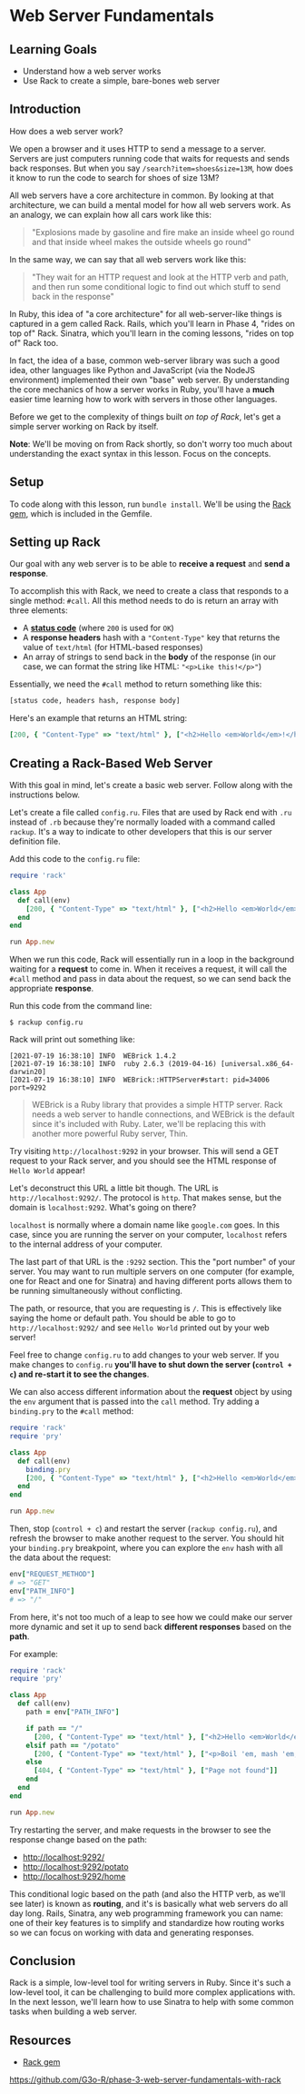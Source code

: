 # Web Server Fundamentals

## Learning Goals

- Understand how a web server works
- Use Rack to create a simple, bare-bones web server

## Introduction

How does a web server work?

We open a browser and it uses HTTP to send a message to a server. Servers are
just computers running code that waits for requests and sends back responses.
But when you say `/search?item=shoes&size=13M`, how does it know to run the code
to search for shoes of size 13M?

All web servers have a core architecture in common. By looking at that
architecture, we can build a mental model for how all web servers work. As an
analogy, we can explain how all cars work like this:

> "Explosions made by gasoline and fire make an inside wheel go round and that
> inside wheel makes the outside wheels go round"

In the same way, we can say that all web servers work like this:

> "They wait for an HTTP request and look at the HTTP verb and path, and then
> run some conditional logic to find out which stuff to send back in the
> response"

In Ruby, this idea of "a core architecture" for all web-server-like things is
captured in a gem called Rack. Rails, which you'll learn in Phase 4, "rides on
top of" Rack. Sinatra, which you'll learn in the coming lessons, "rides on top
of" Rack too.

In fact, the idea of a base, common web-server library was such a good idea,
other languages like Python and JavaScript (via the NodeJS environment)
implemented their own "base" web server. By understanding the core mechanics of
how a server works in Ruby, you'll have a **much** easier time learning how to
work with servers in those other languages.

Before we get to the complexity of things built _on top of Rack_, let's get a
simple server working on Rack by itself.

**Note**: We'll be moving on from Rack shortly, so don't worry too much about
understanding the exact syntax in this lesson. Focus on the concepts.

## Setup

To code along with this lesson, run `bundle install`. We'll be using the
[Rack gem][rack], which is included in the Gemfile.

## Setting up Rack

Our goal with any web server is to be able to **receive a request** and **send a
response**.

To accomplish this with Rack, we need to create a class that responds to a
single method: `#call`. All this method needs to do is return an array with
three elements:

- A [**status code**][http-status] (where `200` is used for `OK`)
- A **response headers** hash with a `"Content-Type"` key that returns the
  value of `text/html` (for HTML-based responses)
- An array of strings to send back in the **body** of the response (in our case,
  we can format the string like HTML: `"<p>Like this!</p>"`)

Essentially, we need the `#call` method to return something like this:

```txt
[status code, headers hash, response body]
```

Here's an example that returns an HTML string:

```rb
[200, { "Content-Type" => "text/html" }, ["<h2>Hello <em>World</em>!</h2>"]]
```

## Creating a Rack-Based Web Server

With this goal in mind, let's create a basic web server. Follow along with the
instructions below.

Let's create a file called `config.ru`. Files that are used by Rack end with
`.ru` instead of `.rb` because they're normally loaded with a command called
`rackup`. It's a way to indicate to other developers that this is our server
definition file.

Add this code to the `config.ru` file:

```ruby
require 'rack'

class App
  def call(env)
    [200, { "Content-Type" => "text/html" }, ["<h2>Hello <em>World</em>!</h2>"]]
  end
end

run App.new
```

When we run this code, Rack will essentially run in a loop in the background
waiting for a **request** to come in. When it receives a request, it will call
the `#call` method and pass in data about the request, so we can send back the
appropriate **response**.

Run this code from the command line:

```console
$ rackup config.ru
```

Rack will print out something like:

```text
[2021-07-19 16:38:10] INFO  WEBrick 1.4.2
[2021-07-19 16:38:10] INFO  ruby 2.6.3 (2019-04-16) [universal.x86_64-darwin20]
[2021-07-19 16:38:10] INFO  WEBrick::HTTPServer#start: pid=34006 port=9292
```

> WEBrick is a Ruby library that provides a simple HTTP server. Rack needs a web
> server to handle connections, and WEBrick is the default since it's included
> with Ruby. Later, we'll be replacing this with another more powerful Ruby
> server, Thin.

Try visiting `http://localhost:9292` in your browser. This will send a GET
request to your Rack server, and you should see the HTML response of
`Hello World` appear!

Let's deconstruct this URL a little bit though. The URL is
`http://localhost:9292/`. The protocol is `http`. That makes sense, but the
domain is `localhost:9292`. What's going on there?

`localhost` is normally where a domain name like `google.com` goes. In this
case, since you are running the server on your computer, `localhost` refers to
the internal address of your computer.

The last part of that URL is the `:9292` section. This the "port number" of your
server. You may want to run multiple servers on one computer (for example, one
for React and one for Sinatra) and having different ports allows them to be
running simultaneously without conflicting.

The path, or resource, that you are requesting is `/`. This is effectively like
saying the home or default path. You should be able to go to
`http://localhost:9292/` and see `Hello World` printed out by your web server!

Feel free to change `config.ru` to add changes to your web server. If you make
changes to `config.ru` **you'll have to shut down the server (`control + c`) and
re-start it to see the changes**.

We can also access different information about the **request** object by using
the `env` argument that is passed into the `call` method. Try adding a
`binding.pry` to the `#call` method:

```rb
require 'rack'
require 'pry'

class App
  def call(env)
    binding.pry
    [200, { "Content-Type" => "text/html" }, ["<h2>Hello <em>World</em>!</h2>"]]
  end
end

run App.new
```

Then, stop (`control + c`) and restart the server (`rackup config.ru`), and
refresh the browser to make another request to the server. You should hit your
`binding.pry` breakpoint, where you can explore the `env` hash with all the data
about the request:

```rb
env["REQUEST_METHOD"]
# => "GET"
env["PATH_INFO"]
# => "/"
```

From here, it's not too much of a leap to see how we could make our server more
dynamic and set it up to send back **different responses** based on the
**path**.

For example:

```rb
require 'rack'
require 'pry'

class App
  def call(env)
    path = env["PATH_INFO"]

    if path == "/"
      [200, { "Content-Type" => "text/html" }, ["<h2>Hello <em>World</em>!</h2>"]]
    elsif path == "/potato"
      [200, { "Content-Type" => "text/html" }, ["<p>Boil 'em, mash 'em, stick 'em in a stew</p>"]]
    else
      [404, { "Content-Type" => "text/html" }, ["Page not found"]]
    end
  end
end

run App.new
```

Try restarting the server, and make requests in the browser to see the
response change based on the path:

- [http://localhost:9292/](http://localhost:9292/)
- [http://localhost:9292/potato](http://localhost:9292/potato)
- [http://localhost:9292/home](http://localhost:9292/home)

This conditional logic based on the path (and also the HTTP verb, as we'll see
later) is known as **routing**, and it's is basically what web servers do all
day long. Rails, Sinatra, any web programming framework you can name: one of
their key features is to simplify and standardize how routing works so we can
focus on working with data and generating responses.

## Conclusion

Rack is a simple, low-level tool for writing servers in Ruby. Since it's such
a low-level tool, it can be challenging to build more complex applications with.
In the next lesson, we'll learn how to use Sinatra to help with some common
tasks when building a web server.

## Resources

- [Rack gem][rack]

[rack]: https://github.com/rack/rack
[http-status]: https://developer.mozilla.org/en-US/docs/Web/HTTP/Status

https://github.com/G3o-R/phase-3-web-server-fundamentals-with-rack